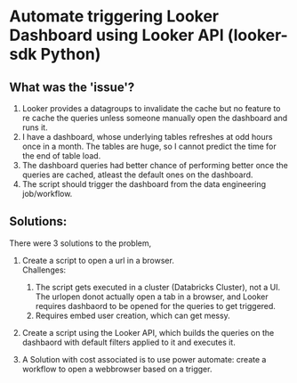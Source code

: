 # Automate triggering Looker Dashboard using Looker API (looker-sdk Python)
## What was the 'issue'?
  1) Looker provides a datagroups to invalidate the cache but no feature to re cache the queries unless someone manually open the dashboard and runs it.
  2) I have a dashboard, whose underlying tables refreshes at odd hours once in a month. The tables are huge, so I cannot predict the time for the end of table load.
  3) The dashboard queries had better chance of performing better once the queries are cached, atleast the default ones on the dashboard.
  4) The script should trigger the dashboard from the data engineering job/workflow.

## Solutions:
There were 3 solutions to the problem,
  1) Create a script to open a url in a browser.<br>
     Challenges:
       1) The script gets executed in a cluster (Databricks Cluster), not a UI. The urlopen donot actually open a tab in a browser, and Looker requires dashbaord to be opened for the queries to get triggered.
       2) Requires embed user creation, which can get messy.
     
  2) Create a script using the Looker API, which builds the queries on the dashbaord with default filters applied to it and executes it.
  4) A Solution with cost associated is to use power automate: create a workflow to open a webbrowser based on a trigger. 
